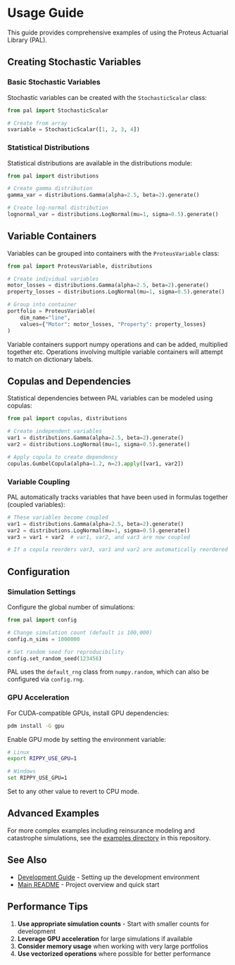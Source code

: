 # Usage Guide

This guide provides comprehensive examples of using the Proteus Actuarial Library (PAL).

## Creating Stochastic Variables

### Basic Stochastic Variables

Stochastic variables can be created with the `StochasticScalar` class:

```python
from pal import StochasticScalar

# Create from array
svariable = StochasticScalar([1, 2, 3, 4])
```

### Statistical Distributions

Statistical distributions are available in the distributions module:

```python
from pal import distributions

# Create gamma distribution
gamma_var = distributions.Gamma(alpha=2.5, beta=2).generate()

# Create log-normal distribution
lognormal_var = distributions.LogNormal(mu=1, sigma=0.5).generate()
```

## Variable Containers

Variables can be grouped into containers with the `ProteusVariable` class:

```python
from pal import ProteusVariable, distributions

# Create individual variables
motor_losses = distributions.Gamma(alpha=2.5, beta=2).generate()
property_losses = distributions.LogNormal(mu=1, sigma=0.5).generate()

# Group into container
portfolio = ProteusVariable(
    dim_name="line",
    values={"Motor": motor_losses, "Property": property_losses}
)
```

Variable containers support numpy operations and can be added, multiplied together etc. Operations involving multiple variable containers will attempt to match on dictionary labels.

## Copulas and Dependencies

Statistical dependencies between PAL variables can be modeled using copulas:

```python
from pal import copulas, distributions

# Create independent variables
var1 = distributions.Gamma(alpha=2.5, beta=2).generate()
var2 = distributions.LogNormal(mu=1, sigma=0.5).generate()

# Apply copula to create dependency
copulas.GumbelCopula(alpha=1.2, n=2).apply([var1, var2])
```

### Variable Coupling

PAL automatically tracks variables that have been used in formulas together (coupled variables):

```python
# These variables become coupled
var1 = distributions.Gamma(alpha=2.5, beta=2).generate()
var2 = distributions.LogNormal(mu=1, sigma=0.5).generate()
var3 = var1 + var2  # var1, var2, and var3 are now coupled

# If a copula reorders var3, var1 and var2 are automatically reordered too
```

## Configuration

### Simulation Settings

Configure the global number of simulations:

```python
from pal import config

# Change simulation count (default is 100,000)
config.n_sims = 1000000

# Set random seed for reproducibility
config.set_random_seed(123456)
```

PAL uses the `default_rng` class from `numpy.random`, which can also be configured via `config.rng`.

### GPU Acceleration

For CUDA-compatible GPUs, install GPU dependencies:

```bash
pdm install -G gpu
```

Enable GPU mode by setting the environment variable:

```bash
# Linux
export RIPPY_USE_GPU=1

# Windows  
set RIPPY_USE_GPU=1
```

Set to any other value to revert to CPU mode.

## Advanced Examples

For more complex examples including reinsurance modeling and catastrophe simulations, see the [examples directory](../examples/) in this repository.

## See Also

- [Development Guide](development.md) - Setting up the development environment
- [Main README](../README.md) - Project overview and quick start

## Performance Tips

1. **Use appropriate simulation counts** - Start with smaller counts for development
2. **Leverage GPU acceleration** for large simulations if available
3. **Consider memory usage** when working with very large portfolios
4. **Use vectorized operations** where possible for better performance